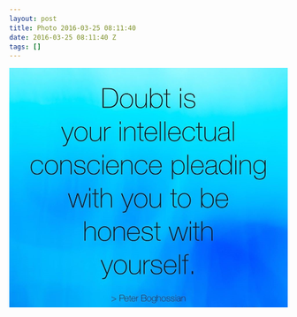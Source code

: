 ```yaml
---
layout: post
title: Photo 2016-03-25 08:11:40
date: 2016-03-25 08:11:40 Z
tags: []
---
```

![](/media/2016/03/141650405274.jpg)
